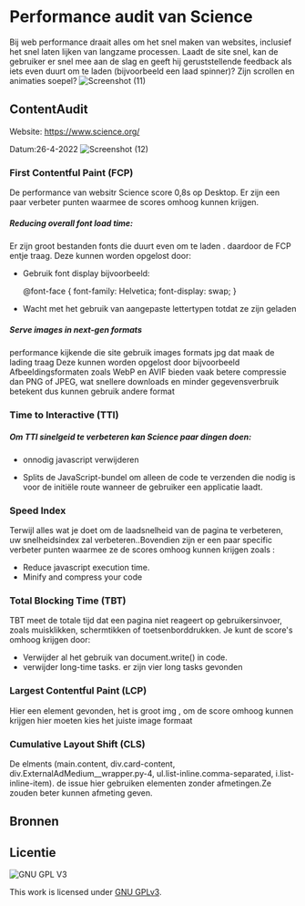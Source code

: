  # Performance audit van Science 
Bij web performance  draait alles om het snel maken van websites, inclusief het snel laten lijken van langzame processen. Laadt de site snel, kan de gebruiker er snel mee aan de slag en geeft hij geruststellende feedback als iets even duurt om te laden (bijvoorbeeld een laad spinner)? Zijn scrollen en animaties soepel?
 ![Screenshot (11)](https://user-images.githubusercontent.com/90189815/165076416-2ca6f8c6-f71d-455e-ad99-21513a48faed.png)



## ContentAudit
Website: https://www.science.org/

Datum:26-4-2022
![Screenshot (12)](https://user-images.githubusercontent.com/90189815/165272658-5f9e7650-3b71-401c-9975-d36810d5fdf5.png)

### First Contentful Paint (FCP)
De performance van websitr Science score 0,8s op Desktop. Er zijn een paar verbeter punten waarmee de scores omhoog  kunnen krijgen.
##### Reducing overall font load time:
Er zijn groot bestanden  fonts die duurt even  om te laden . daardoor de FCP entje traag. Deze kunnen worden opgelost door:

*  Gebruik font display bijvoorbeeld:
 
      @font-face { font-family: Helvetica; font-display: swap; }

* Wacht met het gebruik van aangepaste lettertypen totdat ze zijn geladen
##### Serve images in next-gen formats
performance  kijkende die site gebruik images formats jpg dat maak de lading traag Deze kunnen worden opgelost door bijvoorbeeld Afbeeldingsformaten zoals WebP en AVIF bieden vaak betere compressie dan PNG of JPEG, wat snellere downloads en minder gegevensverbruik betekent dus kunnen gebruik andere format


### Time to Interactive (TTI)
##### Om TTI sinelgeid te verbeteren kan Science paar dingen doen:
* onnodig javascript verwijderen

* Splits de JavaScript-bundel om alleen de code te verzenden die nodig is voor de initiële route wanneer de gebruiker een applicatie laadt.
### Speed Index
Terwijl alles wat je doet om de laadsnelheid van de pagina te verbeteren, uw snelheidsindex zal verbeteren..Bovendien zijn er een paar specific verbeter punten waarmee ze de scores omhoog kunnen krijgen zoals :
 * Reduce javascript execution time.
 * Minify and compress your code
### Total Blocking Time (TBT)
TBT meet de totale tijd dat een pagina niet reageert op gebruikersinvoer, zoals muisklikken, schermtikken of toetsenborddrukken.
Je kunt de score's omhoog krijgen door:
* Verwijder al het gebruik van document.write() in code.
* verwijder long-time tasks. er zijn vier long tasks gevonden
### Largest Contentful Paint (LCP)
Hier een element gevonden, het is groot img , om de score  omhoog kunnen krijgen hier moeten kies het juiste image formaat

### Cumulative Layout Shift (CLS)
De elments (main.content, div.card-content, div.ExternalAdMedium__wrapper.py-4, ul.list-inline.comma-separated, i.list-inline-item). de issue hier gebruiken elementen zonder afmetingen.Ze zouden beter kunnen afmeting geven.

## Bronnen

## Licentie

![GNU GPL V3](https://www.gnu.org/graphics/gplv3-127x51.png)

This work is licensed under [GNU GPLv3](./LICENSE).
